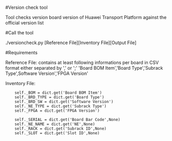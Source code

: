 
#Version check tool

Tool checks version board version of Huawei Transport Platform against the official version list

#Call the tool

./versioncheck.py [Reference File][Inventory File][Output File]

#Requirements

Reference File:
contains at least following informations per board in CSV format either separated by ',' or ';'
'Board BOM Item','Board Type','Subrack Type',Software Version','FPGA Version'

Inventory File:

        self._BOM = dict.get('Board BOM Item')
        self._BRD_TYPE = dict.get('Board Type')
        self._BRD_SW = dict.get('Software Version')
        self._NE_TYPE = dict.get('Subrack Type')
        self._FPGA = dict.get('FPGA Version')
        
        self._SERIAL = dict.get('Board Bar Code',None)
        self._NE_NAME = dict.get('NE',None)
        self._RACK = dict.get('Subrack ID',None)
        self._SLOT = dict.get('Slot ID',None)
